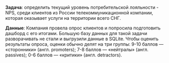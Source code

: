 **Задача**:  определить текущий уровень потребительской лояльности - NPS, среди клиентов из России телекоммуникационной компании, которая оказывает услуги на территории всего СНГ. 

**Данные**: Компания провела опрос клиентов и попросила подготовить дашборд с его итогами. Большую базу данных для такой задачи разворачивать не стали и выгрузили данные в SQLite. 
Чтобы оценить результаты опроса, оценки обычно делят на три группы:
9-10 баллов — «cторонники» (англ. promoters);
7-8 баллов — «нейтралы» (англ. passives);
0-6 баллов — «критики» (англ. detractors).
